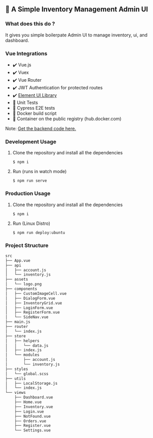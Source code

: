 ## :ledger: A Simple Inventory Management Admin UI

### What does this do ?

It gives you simple boilerpate Admin UI to manage inventory, ui, and dashboard.

### Vue Integrations
  - :heavy_check_mark: Vue.js
  - :heavy_check_mark: Vuex
  - :heavy_check_mark: Vue Router
  - :heavy_check_mark: JWT Authentication for protected routes
  - :heavy_check_mark: [Element UI Library](https://element.eleme.io/#/en-US)
  - :construction: Unit Tests
  - :construction: Cypress E2E tests
  - :construction: Docker build script
  - :construction: Container on the public registry (hub.docker.com)

Note: [Get the backend code here.](https://github.com/manju4ever/inventory-service)

### Development Usage
1. Clone the repository and install all the dependencies

    `$ npm i`

2. Run (runs in watch mode)

    `$ npm run serve`


### Production Usage
1. Clone the repository and install all the dependencies

    `$ npm i`
    
 2. Run (Linux Distro)
 
    `$ npm run deploy:ubuntu`
  
 ### Project Structure
 
```bash
src
├── App.vue
├── api
│   ├── account.js
│   └── inventory.js
├── assets
│   └── logo.png
├── components
│   ├── CustomImageCell.vue
│   ├── DialogForm.vue
│   ├── InventoryGrid.vue
│   ├── LoginForm.vue
│   ├── RegisterForm.vue
│   └── SideNav.vue
├── main.js
├── router
│   └── index.js
├── store
│   ├── helpers
│   │   └── data.js
│   ├── index.js
│   └── modules
│       ├── account.js
│       └── inventory.js
├── styles
│   └── global.scss
├── utils
│   ├── LocalStorage.js
│   └── index.js
└── views
    ├── Dashboard.vue
    ├── Home.vue
    ├── Inventory.vue
    ├── Login.vue
    ├── NotFound.vue
    ├── Orders.vue
    ├── Register.vue
    └── Settings.vue
```
